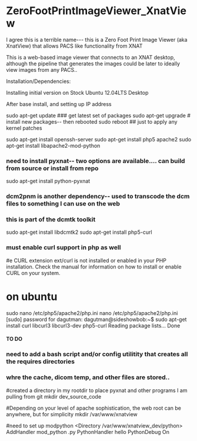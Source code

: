 ZeroFootPrintImageViewer_XnatView
=================================

I agree this is a terrible name--- this is a Zero Foot Print Image Viewer (aka XnatView) that allows PACS like functionality from XNAT

This is a web-based image viewer that connects to an XNAT desktop, although the pipeline that generates the images
could be later to ideally view images from any PACS..


Installation/Dependencies:

Installing initial version on Stock Ubuntu 12.04LTS Desktop

After base install, and setting up IP address

sudo apt-get update  ### get latest set of packages
sudo apt-get upgrade # install new packages-- then rebooted
sudo reboot ## just to apply any kernel patches

sudo apt-get install openssh-server 
sudo apt-get install php5 apache2 
sudo apt-get install libapache2-mod-python

### need to install pyxnat-- two options are available.... can build from source or install from repo
sudo apt-get install python-pyxnat

### dcm2pnm is another dependency-- used to transcode the dcm files to something I can use on the web
### this is part of the dcmtk toolkit
sudo apt-get install libdcmtk2
sudo apt-get install php5-curl


### must enable curl support in php as well
#e CURL extension ext/curl is not installed or enabled in your PHP installation. Check the manual for information on how to install or enable CURL on your system.
# on ubuntu
sudo nano /etc/php5/apache2/php.ini
 nano /etc/php5/apache2/php.ini 
[sudo] password for dagutman: 
dagutman@sideshowbob:~$ sudo apt-get install curl libcurl3 libcurl3-dev php5-curl
Reading package lists... Done




#### TO DO ###
### need to add a bash script and/or config utilitity that creates all the requires directories
### whre the cache, dicom temp, and other files are stored..






#created a directory in my rootdir to place pyxnat and other programs I am pulling from git
mkdir dev_source_code

#Depending on your level of apache sophistication, the web root can be anywhere, but for simplicity
mkdir /var/www/xnatview




#need to set up modpython
   <Directory /var/www/xnatview_dev/python>
        AddHandler mod_python .py
        PythonHandler hello
        PythonDebug On
    </Directory>
